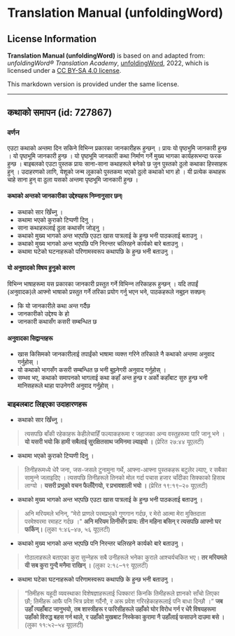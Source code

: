 # Translation Manual (unfoldingWord)

## License Information

**Translation Manual (unfoldingWord)** is based on and adapted from: _unfoldingWord® Translation Academy_, [unfoldingWord](https://unfoldingword.org/utw), 2022, which is licensed under a [CC BY-SA 4.0 license](https://creativecommons.org/licenses/by-sa/4.0/legalcode.en).

This markdown version is provided under the same license.



--------------------------------

## कथाको समापन (id: 727867)

### वर्णन

एउटा कथाको अन्तमा दिन सकिने विभिन्‍न प्रकारका जानकारीहरू हुन्छन् । प्रायः यो पृष्ठभुमि जानकारी हुन्छ । यो पृष्ठभूमि जानकारी हुन्छ । यो पृष्ठभूमि जानकारी कथा निर्माण गर्ने मुख्य भागका कार्यहरूभन्दा फरक हुन्छ । बाइबलको एउटा पुस्तक प्रायः साना\-साना कथाहरूले बनेको छ जुन पुस्तको ठुलो कथाका हिस्साहरू हुन् । उदाहरणको लागि, येशूको जन्म लूकाको पुस्तकमा भएको ठुलो कथाको भाग हो । यी प्रत्येक कथाहरू चाहे साना हुन् वा ठुला यसको अन्तमा पृष्ठभूमि जानकारी हुन्छ ।

#### कथाको अन्तको जानकारीका उद्देश्यहरू निम्‍नानुसार छन्ः

* कथाको सार खिँच्‍नु ।
* कथामा भएको कुराको टिप्पणी दिनु ।
* साना कथाहरूलाई ठुला कथासँग जोड्नु ।
* कथाको मुख्य भागको अन्त भएपछि एउटा खास पात्रलाई के हुन्छ भनी पाठकलाई बताउनु ।
* कथाको मुख्य भागको अन्त भएपछि पनि निरन्तर चलिरहने कार्यको बारे बताउनु ।
* कथामा घटेको घटनाहरूको परिणामस्वरूप कथापछि के हुन्छ भनी बताउनु ।

#### यो अनुवादको विषय हुनुको कारण

विभिन्‍न भाषाहरूमा यस प्रकारका जानकारी प्रस्तुत गर्ने विभिन्‍न तरिकाहरू हुन्छन् । यदि तपाईं (अनुवादक)ले आफ्नो भाषाको प्रस्तुत गर्ने तरिका प्रयोग गर्नु भएन भने, पाठकहरूले नबुझ्‍न सक्छन्ः

* कि यो जानकारीले कथा अन्त गर्दैछ
* जानकारीको उद्देश्य के हो
* जानकारी कथासँग कसरी सम्बन्धित छ

#### अनुवादका सिद्वान्तहरू

* खास किसिमको जानकारीलाई तपाईंको भाषामा व्यक्त्त गरिने तरिकाले नै कथाको अन्तमा अनुवाद गर्नुहोस् ।
* यो कथाको भागसँग कसरी सम्बन्धित छ भनी बुझ्‍नेगरी अनुवाद गर्नुहोस् ।
* सम्भव भए, कथाको समापनको भागलाई कथा कहाँ अन्त हुन्छ र अर्को कहाँबाट सुरु हुन्छ भनी मानिसहरूले थाहा पाउनेगरी अनुवाद गर्नुहोस् ।

### बाइबलबाट लिइएका उदाहारणहरू

* कथाको सार खिँच्‍नु ।

> त्यसपछि बाँकी रहेकाहरू केहीलेचाहिँ फल्‍याकहरूमा र जहाजका अन्य वस्तुहरूमा पारि जानू भने । **यो यसरी भयो कि हामी सबैलाई सुरक्षितसाथ जमिनमा ल्याइयो ।** (प्रेरित २७:४४ यूएलटी)

* कथामा भएको कुराको टिप्पणी दिनु ।

> तिनीहरूमध्‍ये धेरै जना, जस\-जसले टुनामुना गर्थे, आफ्‍ना\-आफ्‍ना पुस्‍तकहरू बटुलेर ल्‍याए, र सबैका सामुन्‍ने जलाइदिए । त्यसपछि तिनीहरूले तिनको मोल गर्दा पचास हजार चाँदीका सिक्‍काको हिसाब लाग्‍यो । **यसरी प्रभुको वचन फैलँदैगयो, र प्रभावशाली भयो ।** (प्रेरित १९:१९–२० यूएलटी)

* कथाको मुख्य भागको अन्त भएपछि एउटा खास पात्रलाई के हुन्छ भनी पाठकलाई बताउनु ।

> अनि मरियमले भनिन्‌, “मेरो प्राणले परमप्रभुको गुणगान गर्दछ, र मेरो आत्‍मा मेरा मुक्तिदाता परमेश्‍वरमा रमाहट गर्दछ ।" **अनि मरियम तिनीसँग प्राय: तीन महिना बसिन् र त्यसपछि आफ्‍नो घर फर्किन्‌।** (लुका १:४६–४७, ५६ यूएलटी)

* कथाको मुख्य भागको अन्त भएपछि पनि निरन्तर चलिरहने कार्यको बारे बताउनु ।

> गोठालाहरूले बताएका कुरा सुन्‍नेहरू सबै उनीहरूले भनेका कुराले आश्‍चर्यचकित भए। **तर मरियमले यी सब कुरा गुन्‍दै मनैमा राखिन्‌ ।** (लुका २:१८–१९ यूएलटी)

* कथामा घटेका घटनाहरूको परिणामस्वरूप कथापछि के हुन्छ भनी बताउनु ।

> “तिमीहरू यहूदी व्‍यवस्‍थाका विशेषज्ञाहरूलाई धिक्‍कार! किनकि तिमीहरूले ज्ञानको साँचो लिएका छौ; तिमीहरू आफै पनि भित्र प्रवेश गर्दैनौ, र अरू प्रवेश गरिरहेकाहरूलाई पनि बाधा दिन्छौ ।” **जब उहाँ त्‍यहाँबाट जानुभयो, तब शास्‍त्रीहरू र फरिसीहरूले उहाँको घोर विरोध गर्न र धेरै विषयहरूमा उहाँको विरुद्ध बहस गर्न थाले, र उहाँको मुखबाट निस्‍केका कुरामा नै उहाँलाई फसाउने दाउमा बसे ।** (लुका ११:५२–५४ यूएलटी)


